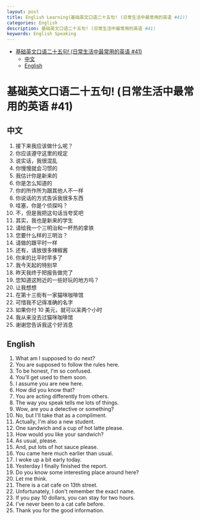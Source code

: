 ```yaml
---
layout: post
title: English Learning(基础英文口语二十五句! (日常生活中最常用的英语 #41))
categories: English
description: 基础英文口语二十五句! (日常生活中最常用的英语 #41)
keywords: English Speaking
---
```


<!-- START doctoc generated TOC please keep comment here to allow auto update -->
<!-- DON'T EDIT THIS SECTION, INSTEAD RE-RUN doctoc TO UPDATE -->


- [基础英文口语二十五句! (日常生活中最常用的英语 #41)](#%E5%9F%BA%E7%A1%80%E8%8B%B1%E6%96%87%E5%8F%A3%E8%AF%AD%E4%BA%8C%E5%8D%81%E4%BA%94%E5%8F%A5-%E6%97%A5%E5%B8%B8%E7%94%9F%E6%B4%BB%E4%B8%AD%E6%9C%80%E5%B8%B8%E7%94%A8%E7%9A%84%E8%8B%B1%E8%AF%AD-41)
  - [中文](#%E4%B8%AD%E6%96%87)
  - [English](#english)

<!-- END doctoc generated TOC please keep comment here to allow auto update -->

# 基础英文口语二十五句! (日常生活中最常用的英语 #41)

## 中文

1. 接下来我应该做什么呢？
2. 你应该遵守这里的规定
3. 说实话，我很混乱
4. 你慢慢就会习惯的
5. 我估计你是新来的
6. 你是怎么知道的
7. 你的所作所为跟其他人不一样
8. 你说话的方式告诉我很多东西
9. 哇塞，你是个侦探吗？
10. 不，但是我把这句话当夸奖吧
11. 其实，我也是新来的学生
12. 请给我一个三明治和一杯热的拿铁
13. 您要什么样的三明治？
14. 请做的跟平时一样
15. 还有，请放很多辣椒酱
16. 你来的比平时早多了
17. 我今天起的特别早
18. 昨天我终于把报告做完了
19. 您知道这附近的一些好玩的地方吗？
20. 让我想想
21. 在第十三街有一家猫咪咖啡馆
22. 可惜我不记得准确的名字
23. 如果你付 10 美元，就可以呆两个小时
24. 我从来没去过猫咪咖啡馆
25. 谢谢您告诉我这个好消息

## English

1. What am I supposed to do next?
2. You are supposed to follow the rules here.
3. To be honest, I'm so confused.
4. You'll get used to them soon.
5. I assume you are new here.
6. How did you know that?
7. You are acting differently from others.
8. The way you speak tells me lots of things.
9. Wow, are you a detective or something?
10. No, but I'll take that as a compliment.
11. Actually, I'm also a new student.
12. One sandwich and a cup of hot latte please.
13. How would you like your sandwich?
14. As usual, please.
15. And, put lots of hot sauce please.
16. You came here much earlier than usual.
17. I woke up a bit early today.
18. Yesterday I finally finished the report.
19. Do you know some interesting place around here?
20. Let me think.
21. There is a cat cafe on 13th street.
22. Unfortunately, I don't remember the exact name.
23. If you pay 10 dollars, you can stay for two hours.
24. I've never been to a cat cafe before.
25. Thank you for the good information.
